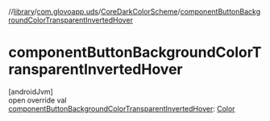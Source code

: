 //[library](../../../index.md)/[com.glovoapp.uds](../index.md)/[CoreDarkColorScheme](index.md)/[componentButtonBackgroundColorTransparentInvertedHover](component-button-background-color-transparent-inverted-hover.md)

# componentButtonBackgroundColorTransparentInvertedHover

[androidJvm]\
open override val [componentButtonBackgroundColorTransparentInvertedHover](component-button-background-color-transparent-inverted-hover.md): [Color](https://developer.android.com/reference/kotlin/androidx/compose/ui/graphics/Color.html)
